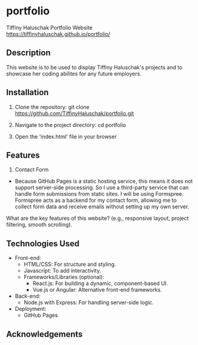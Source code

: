 # portfolio

Tiffiny Haluschak Portfolio Website
https://tiffinyhaluschak.github.io/portfolio/

## Description
This website is to be used to display Tiffiny Haluschak's projects and to showcase her coding abilites for any
future employers.

## Installation
1. Clone the repository:
git clone https://github.com/TiffinyHaluschak/portfolio.git

2. Navigate to the project directory:
cd portfolio

3. Open the 'index.html' file in your browser

## Features
1. Contact Form 
- Because GitHub Pages is a static hosting service, this means it does not support server-side processing.
  So I use a third-party service that can handle form submissions from static sites. I will be using Formspree.
  Formspree acts as a backend for my contact form, allowing me to collect form data and receive emails without 
  setting up my own server.

What are the key features of this website? (e.g., responsive layout, project filtering, smooth scrolling).

## Technologies Used
 - Front-end: 
    - HTML/CSS: For structure and styling.
    - Javascript: To add interactivity.
    - Frameworks/Libraries (optional):
        - React.js: For building a dynamic, component-based UI.
        - Vue.js or Angular: Alternative front-end frameworks.
- Back-end:
    - Node.js with Express: For handling server-side logic.
- Deployment:
    - GitHub Pages

## Acknowledgements